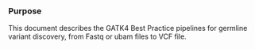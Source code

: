 ### Purpose
This document describes the GATK4 Best Practice pipelines for germline variant discovery, from Fastq or ubam files to VCF file. 

